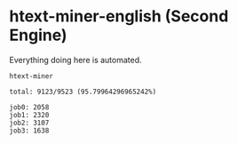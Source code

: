 # htext-miner-english (Second Engine)

Everything doing here is automated.

```
htext-miner

total: 9123/9523 (95.79964296965242%)

job0: 2058
job1: 2320
job2: 3107
job3: 1638
```